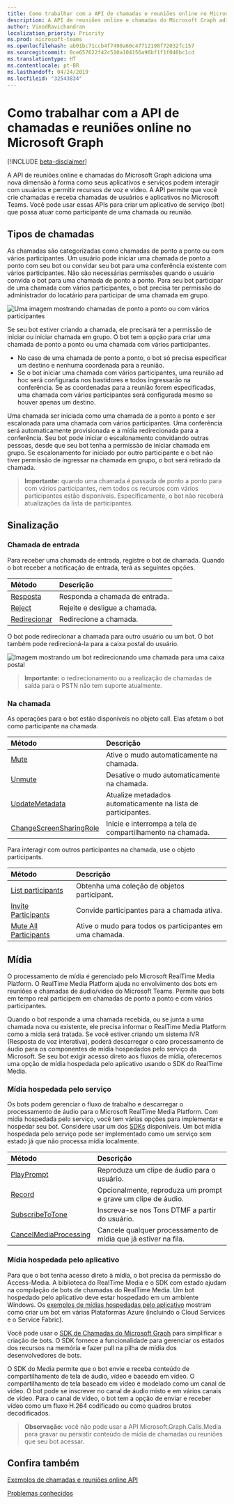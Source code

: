 ```yaml
---
title: Como trabalhar com a API de chamadas e reuniões online no Microsoft Graph
description: A API de reuniões online e chamadas do Microsoft Graph adiciona uma nova dimensão à forma como seus aplicativos e serviços podem interagir com usuários e permitir recursos de voz e vídeo. A API permite que você crie chamadas e receba chamadas de usuários e aplicativos no Microsoft Teams. Você pode usar essas APIs para criar um aplicativo de serviço (bot) que possa atuar como participante de uma chamada ou reunião.
author: VinodRavichandran
localization_priority: Priority
ms.prod: microsoft-teams
ms.openlocfilehash: ab01bc71ccb4f7490a60c47712198f72032fc157
ms.sourcegitcommit: 0ce657622f42c510a104156a96bf1f1f040bc1cd
ms.translationtype: HT
ms.contentlocale: pt-BR
ms.lasthandoff: 04/24/2019
ms.locfileid: "32543834"
---
```

# <a name="working-with-the-calls-and-online-meetings-api-in-microsoft-graph"></a>Como trabalhar com a API de chamadas e reuniões online no Microsoft Graph

[!INCLUDE [beta-disclaimer](../../includes/beta-disclaimer.md)]

A API de reuniões online e chamadas do Microsoft Graph adiciona uma nova dimensão à forma como seus aplicativos e serviços podem interagir com usuários e permitir recursos de voz e vídeo. A API permite que você crie chamadas e receba chamadas de usuários e aplicativos no Microsoft Teams. Você pode usar essas APIs para criar um aplicativo de serviço (bot) que possa atuar como participante de uma chamada ou reunião.

## <a name="call-types"></a>Tipos de chamadas

As chamadas são categorizadas como chamadas de ponto a ponto ou com vários participantes. Um usuário pode iniciar uma chamada de ponto a ponto com seu bot ou convidar seu bot para uma conferência existente com vários participantes. Não são necessárias permissões quando o usuário convida o bot para uma chamada de ponto a ponto. Para seu bot participar de uma chamada com vários participantes, o bot precisa ter permissão do administrador do locatário para participar de uma chamada em grupo.

![Uma imagem mostrando chamadas de ponto a ponto ou com vários participantes](https://cdn.graph.office.net/prod/GraphDocuments/en-us/concepts/images/call-types.png)

Se seu bot estiver criando a chamada, ele precisará ter a permissão de iniciar ou iniciar chamada em grupo. O bot tem a opção para criar uma chamada de ponto a ponto ou uma chamada com vários participantes.

- No caso de uma chamada de ponto a ponto, o bot só precisa especificar um destino e nenhuma coordenada para a reunião. 
- Se o bot iniciar uma chamada com vários participantes, uma reunião ad hoc será configurada nos bastidores e todos ingressarão na conferência. Se as coordenadas para a reunião forem especificadas, uma chamada com vários participantes será configurada mesmo se houver apenas um destino.

Uma chamada ser iniciada como uma chamada de a ponto a ponto e ser escalonada para uma chamada com vários participantes. Uma conferência será automaticamente provisionada e a mídia redirecionada para a conferência. Seu bot pode iniciar o escalonamento convidando outras pessoas, desde que seu bot tenha a permissão de iniciar chamada em grupo. Se escalonamento for iniciado por outro participante e o bot não tiver permissão de ingressar na chamada em grupo, o bot será retirado da chamada.

> **Importante:** quando uma chamada é passada de ponto a ponto para com vários participantes, nem todos os recursos com vários participantes estão disponíveis. Especificamente, o bot não receberá atualizações da lista de participantes.

## <a name="signaling"></a>Sinalização

### <a name="incoming-call"></a>Chamada de entrada

Para receber uma chamada de entrada, registre o bot de chamada. Quando o bot receber a notificação de entrada, terá as seguintes opções.

| Método                              | Descrição                                  |
|:------------------------------------|:---------------------------------------------|
| [Resposta](../api/call-answer.md)     | Responda a chamada de entrada.                    |
| [Reject](../api/call-reject.md)     | Rejeite e desligue a chamada.                  |
| [Redirecionar](../api/call-redirect.md) | Redirecione a chamada.                           |

O bot pode redirecionar a chamada para outro usuário ou um bot. O bot também pode redirecioná-la para a caixa postal do usuário.

![Imagem mostrando um bot redirecionando uma chamada para uma caixa postal](https://cdn.graph.office.net/prod/GraphDocuments/en-us/concepts/images/call-handling.png)

> **Importante:** o redirecionamento ou a realização de chamadas de saída para o PSTN não tem suporte atualmente.

### <a name="in-call"></a>Na chamada

As operações para o bot estão disponíveis no objeto call. Elas afetam o bot como participante na chamada.

| Método                                                            | Descrição                                  |
|:------------------------------------------------------------------|:---------------------------------------------|
| [Mute](../api/call-mute.md)                                       | Ative o mudo automaticamente na chamada.                       |
| [Unmute](../api/call-unmute.md)                                   | Desative o mudo automaticamente na chamada.                     |
| [UpdateMetadata](../api/call-updatemetadata.md)                   | Atualize metadados automaticamente na lista de participantes.          |
| [ChangeScreenSharingRole](../api/call-changescreensharingrole.md) | Inicie e interrompa a tela de compartilhamento na chamada.   |

Para interagir com outros participantes na chamada, use o objeto participants.

| Método                                                            | Descrição                                  |
|:------------------------------------------------------------------|:---------------------------------------------|
| [List participants](../api/call-list-participants.md)             | Obtenha uma coleção de objetos participant.         |
| [Invite Participants](../api/participant-invite.md)               | Convide participantes para a chamada ativa.      |
| [Mute All Participants](../api/participant-muteall.md)            | Ative o mudo para todos os participantes em uma chamada.           |

## <a name="media"></a>Mídia

O processamento de mídia é gerenciado pelo Microsoft RealTime Media Platform. O RealTime Media Platform ajuda no envolvimento dos bots em reuniões e chamadas de áudio/vídeo do Microsoft Teams. Permite que bots em tempo real participem em chamadas de ponto a ponto e com vários participantes.

Quando o bot responde a uma chamada recebida, ou se junta a uma chamada nova ou existente, ele precisa informar o RealTime Media Platform como a mídia será tratada. Se você estiver criando um sistema IVR (Resposta de voz interativa), poderá descarregar o caro processamento de áudio para os componentes de mídia hospedados pelo serviço da Microsoft. Se seu bot exigir acesso direto aos fluxos de mídia, oferecemos uma opção de mídia hospedada pelo aplicativo usando o SDK do RealTime Media.

### <a name="service-hosted-media"></a>Mídia hospedada pelo serviço

Os bots podem gerenciar o fluxo de trabalho e descarregar o processamento de áudio para o Microsoft RealTime Media Platform. Com mídia hospedada pelo serviço, você tem várias opções para implementar e hospedar seu bot. Considere usar um dos [SDKs](https://developer.microsoft.com/graph/code-samples-and-sdks) disponíveis. Um bot mídia hospedada pelo serviço pode ser implementado como um serviço sem estado já que não processa mídia localmente.

| Método                                                        | Descrição                                             |
|:--------------------------------------------------------------|:--------------------------------------------------------|
| [PlayPrompt](../api/call-playprompt.md)                       | Reproduza um clipe de áudio para o usuário.                         |
| [Record](../api/call-record.md)                               | Opcionalmente, reproduza um prompt e grave um clipe de áudio.      |
| [SubscribeToTone](../api/call-subscribetotone.md)             | Inscreva-se nos Tons DTMF a partir do usuário.                  |
| [CancelMediaProcessing](../api/call-cancelmediaprocessing.md) | Cancele qualquer processamento de mídia que já estiver na fila.             |

### <a name="application-hosted-media"></a>Mídia hospedada pelo aplicativo

Para que o bot tenha acesso direto à mídia, o bot precisa da permissão do Access-Media. A biblioteca do RealTime Media e o SDK com estado ajudam na compilação de bots de chamadas do RealTime Media. Um bot hospedado pelo aplicativo deve estar hospedado em um ambiente Windows. Os [exemplos de mídias hospedadas pelo aplicativo](https://github.com/microsoftgraph/microsoft-graph-comms-samples) mostram como criar um bot em várias Plataformas Azure (incluindo o Cloud Services e o Service Fabric).

Você pode usar o [SDK de Chamadas do Microsoft Graph](https://microsoftgraph.github.io/microsoft-graph-comms-samples/docs/articles/index.html) para simplificar a criação de bots. O SDK fornece a funcionalidade para gerenciar os estados dos recursos na memória e fazer pull na pilha de mídia dos desenvolvedores de bots.

O SDK do Media permite que o bot envie e receba conteúdo de compartilhamento de tela de áudio, vídeo e baseado em vídeo. O compartilhamento de tela baseado em vídeo é modelado como um canal de vídeo. O bot pode se inscrever no canal de áudio misto e em vários canais de vídeo. Para o canal de vídeo, o bot tem a opção de enviar e receber vídeo como um fluxo H.264 codificado ou como quadros brutos decodificados.

> **Observação:** você não pode usar a API Microsoft.Graph.Calls.Media para gravar ou persistir conteúdo de mídia de chamadas ou reuniões que seu bot acessar.

## <a name="see-also"></a>Confira também

[Exemplos de chamadas e reuniões online API](https://github.com/microsoftgraph/microsoft-graph-comms-samples/)

[Problemas conhecidos](/graph/known-issues#calls-and-online-meetings)
<!--
{
  "type": "#page.annotation",
  "suppressions": [
    "Error: /api-reference/beta/resources/calls-api-overview.md:\r\n      Exception processing links.\r\n    System.ArgumentException: Link Definition was null. Link text: !INCLUDE [beta-disclaimer](../../includes/beta-disclaimer.md)\r\n      at ApiDoctor.Validation.DocFile.get_LinkDestinations()\r\n      at ApiDoctor.Validation.DocSet.ValidateLinks(Boolean includeWarnings, String[] relativePathForFiles, IssueLogger issues, Boolean requireFilenameCaseMatch, Boolean printOrphanedFiles)"
  ]
}
-->
